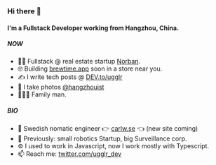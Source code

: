 ### Hi there 👋

#### I'm a Fullstack Developer working from Hangzhou, China.

##### NOW

- 🧑‍💻 Fullstack @ real estate startup [Norban](https://norban.se).
- 🤓 Building [brewtime.app](https://brewtime.app) soon in a store near you.
- ✍️ I write tech posts @ [DEV.to/ugglr](https://dev.to/ugglr)
- 📸 I take photos [@hangzhouist](https://www.instagram.com/hangzhouist/) 
- 👨‍👩‍👦 Family man.

##### BIO

- 🏢 Swedish nomatic engineer 👉 [carlw.se](https://www.carlw.se) 👈 (new site coming)
- 👔 Previously: small robotics Startup, big Surveillance corp. 
- ⚙️ I used to work in Javascript, now I work mostly with Typescript.
- 📫 Reach me: [twitter.com/ugglr_dev](https://twitter.com/ugglr_dev)
